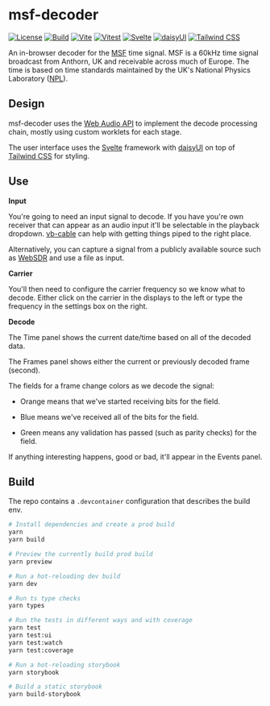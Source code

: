 # msf-decoder

[![License](https://img.shields.io/badge/license-BSD_3--Clause-blue.svg?style=for-the-badge)](https://github.com/wouldadam/msf-decoder/blob/main/LICENCE.md)
[![Build](https://img.shields.io/github/actions/workflow/status/wouldadam/msf-decoder/main.yml?style=for-the-badge)](https://github.com/wouldadam/msf-decoder/actions)
[![Vite](https://img.shields.io/badge/Vite--blue.svg?style=social&logo=vite)](https://vitejs.dev/)
[![Vitest](https://img.shields.io/badge/Vitest--blue.svg?style=social&logo=Vitest)](https://vitest.dev/)
[![Svelte](https://img.shields.io/badge/Svelte--blue.svg?style=social&logo=svelte)](https://svelte.dev/)
[![daisyUI](https://img.shields.io/badge/daisyUI--blue.svg?style=social&logo=daisyUI)](https://daisyui.com/)
[![Tailwind CSS](https://img.shields.io/badge/Tailwind_CSS--blue.svg?style=social&logo=tailwind-css)](https://tailwindcss.com/)

An in-browser decoder for the [MSF](<https://en.wikipedia.org/wiki/Time_from_NPL_(MSF)>)
time signal. MSF is a 60kHz time signal broadcast from Anthorn, UK and receivable
across much of Europe. The time is based on time standards maintained by the
UK's National Physics Laboratory ([NPL](https://www.npl.co.uk/msf-signal)).

## Design

msf-decoder uses the [Web Audio API](https://developer.mozilla.org/en-US/docs/Web/API/Web_Audio_API)
to implement the decode processing chain, mostly using custom worklets for each stage.

The user interface uses the [Svelte](https://svelte.dev/) framework with
[daisyUI](https://daisyui.com/) on top of [Tailwind CSS](https://tailwindcss.com/)
for styling.

## Use

**Input**

You're going to need an input signal to decode. If you have you're own receiver
that can appear as an audio input it'll be selectable in the playback dropdown.
[vb-cable](https://vb-audio.com/Cable/) can help with getting things piped to
the right place.

Alternatively, you can capture a signal from a publicly available source such
as [WebSDR](http://websdr.org/) and use a file as input.

**Carrier**

You'll then need to configure the carrier frequency so we know what to decode.
Either click on the carrier in the displays to the left or type the frequency
in the settings box on the right.

**Decode**

The Time panel shows the current date/time based on all of the decoded data.

The Frames panel shows either the current or previously decoded frame (second).

The fields for a frame change colors as we decode the signal:

- Orange means that we've started receiving bits for the field.

- Blue means we've received all of the bits for the field.

- Green means any validation has passed (such as parity checks) for the field.

If anything interesting happens, good or bad, it'll appear in the Events panel.

## Build

The repo contains a `.devcontainer` configuration that describes the build env.

```bash
# Install dependencies and create a prod build
yarn
yarn build

# Preview the currently build prod build
yarn preview

# Run a hot-reloading dev build
yarn dev

# Run ts type checks
yarn types

# Run the tests in different ways and with coverage
yarn test
yarn test:ui
yarn test:watch
yarn test:coverage

# Run a hot-reloading storybook
yarn storybook

# Build a static storybook
yarn build-storybook
```
